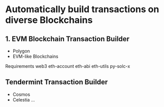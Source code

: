 # Automatically build transactions on diverse Blockchains

## 1. EVM Blockchain Transaction Builder

- Polygon
- EVM-like Blockchains

Requirements
web3 eth-account eth-abi eth-utils py-solc-x

## Tendermint Transaction Builder

- Cosmos
- Celestia
...